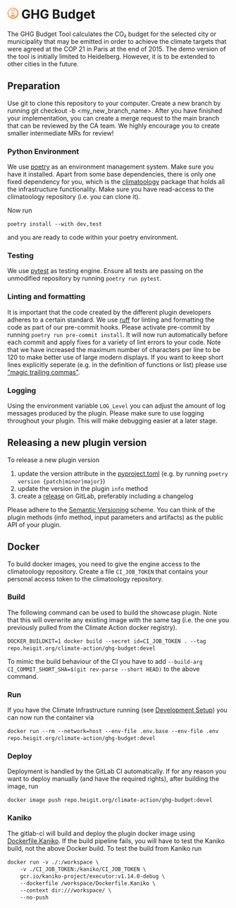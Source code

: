 # <img src="resources/info/hourglass.jpg" width="5%"> GHG Budget

The GHG Budget Tool calculates the CO₂ budget for the selected city or municipality that may be emitted in order to achieve the climate targets that were agreed at the COP 21 in Paris at the end of 2015.
The demo version of the tool is initially limited to Heidelberg.
However, it is to be extended to other cities in the future.

## Preparation

Use git to clone this repository to your computer.
Create a new branch by running git checkout -b <my_new_branch_name>.
After you have finished your implementation, you can create a merge request to the main branch that can be reviewed by the CA team.
We highly encourage you to create smaller intermediate MRs for review!

### Python Environment

We use [poetry](https://python-poetry.org) as an environment management system.
Make sure you have it installed.
Apart from some base dependencies, there is only one fixed dependency for you, which is the [climatoology](https://gitlab.gistools.geog.uni-heidelberg.de/climate-action/climatoology) package that holds all the infrastructure functionality.
Make sure you have read-access to the climatoology repository (i.e. you can clone it).

Now run

```shell
poetry install --with dev,test
```

and you are ready to code within your poetry environment.

### Testing

We use [pytest](pytest.org) as testing engine.
Ensure all tests are passing on the unmodified repository by running `poetry run pytest`.

### Linting and formatting

It is important that the code created by the different plugin developers adheres to a certain standard.
We use [ruff](https://docs.astral.sh/ruff/) for linting and formatting the code as part of our pre-commit hooks.
Please activate pre-commit by running `poetry run pre-commit install`.
It will now run automatically before each commit and apply fixes for a variety of lint errors to your code.
Note that we have increased the maximum number of characters per line to be 120 to make better use of large modern displays.
If you want to keep short lines explicitly seperate (e.g. in the definition of functions or list) please use ["magic trailing commas"](https://docs.astral.sh/ruff/settings/#format_skip-magic-trailing-comma).

### Logging

Using the environment variable `LOG_Level` you can adjust the amount of log messages produced by the plugin.
Please make sure to use logging throughout your plugin.
This will make debugging easier at a later stage.

## Releasing a new plugin version

To release a new plugin version

1. update the version attribute in the [pyproject.toml](pyproject.toml) (e.g. by running `poetry version {patch|minor|major}`)
2. update the version in the plugin `info` method
3. create a [release](https://docs.gitlab.com/ee/user/project/releases/) on GitLab, preferably including a changelog

Please adhere to the [Semantic Versioning](https://semver.org/) scheme.
You can think of the plugin methods (info method, input parameters and artifacts) as the public API of your plugin.

## Docker

To build docker images, you need to give the engine access to the climatoology repository.
Create a file `CI_JOB_TOKEN` that contains your personal access token to the climatoology repository.

### Build

The following command can be used to build the showcase plugin.
Note that this will overwrite any existing image with the same tag (i.e. the one you previously pulled from the Climate
Action docker registry).

```shell
DOCKER_BUILDKIT=1 docker build --secret id=CI_JOB_TOKEN . --tag repo.heigit.org/climate-action/ghg-budget:devel
```

To mimic the build behaviour of the CI you have to add `--build-arg CI_COMMIT_SHORT_SHA=$(git rev-parse --short HEAD)`
to the above command.

### Run

If you have the Climate Infrastructure running (see [Development Setup](#development-setup)) you can now run the
container via

```shell
docker run --rm --network=host --env-file .env.base --env-file .env repo.heigit.org/climate-action/ghg-budget:devel
```

### Deploy

Deployment is handled by the GitLab CI automatically.
If for any reason you want to deploy manually (and have the required rights), after building the image, run

```shell
docker image push repo.heigit.org/climate-action/ghg-budget:devel
```

### Kaniko

The gitlab-ci will build and deploy the plugin docker image using [Dockerfile.Kaniko](Dockerfile.Kaniko).
If the build pipeline fails, you will have to test the Kaniko build, not the above Docker build.
To test the build from Kaniko run

```shell
docker run -v ./:/workspace \
    -v ./CI_JOB_TOKEN:/kaniko/CI_JOB_TOKEN \
    gcr.io/kaniko-project/executor:v1.14.0-debug \
    --dockerfile /workspace/Dockerfile.Kaniko \
    --context dir:///workspace/ \
    --no-push
```
